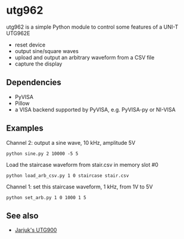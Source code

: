 # utg962

utg962 is a simple Python module to control some features of a UNI-T UTG962E
- reset device
- output sine/square waves
- upload and output an arbitrary waveform from a CSV file
- capture the display

## Dependencies
- PyVISA
- Pillow
- a VISA backend supported by PyVISA, e.g. PyVISA-py or NI-VISA

## Examples
Channel 2: output a sine wave, 10 kHz, amplitude 5V
```
python sine.py 2 10000 -5 5
```

Load the staircase waveform from stair.csv in memory slot #0
```
python load_arb_csv.py 1 0 staircase stair.csv
```

Channel 1: set this staircase waveform, 1 kHz, from 1V to 5V
```
python set_arb.py 1 0 1000 1 5
```

## See also
- [Jarjuk's UTG900](https://github.com/jarjuk/UTG900)